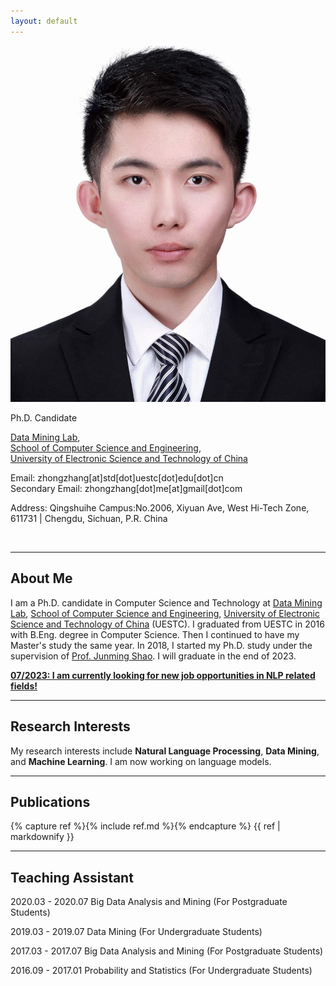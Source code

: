 ```yaml
---
layout: default
---
```


<img class="profile-picture" src="avatar.jpeg">

Ph.D. Candidate

[Data Mining Lab](https://dm.uestc.edu.cn),
<br>
[School of Computer Science and Engineering](https://www.scse.uestc.edu.cn),
<br>
[University of Electronic Science and Technology of China](https://www.uestc.edu.cn/)

Email: zhongzhang[at]std[dot]uestc[dot]edu[dot]cn
<br>
Secondary Email: zhongzhang[dot]me[at]gmail[dot]com
 
Address: Qingshuihe Campus:No.2006, Xiyuan Ave, West Hi-Tech Zone, 611731 \| Chengdu, Sichuan, P.R. China

<br>

---
## About Me

I am a Ph.D. candidate in Computer Science and Technology at [Data Mining Lab](https://dm.uestc.edu.cn), [School of Computer Science and Engineering](https://www.scse.uestc.edu.cn), [University of Electronic Science and Technology of China](https://www.uestc.edu.cn/) (UESTC). I graduated from UESTC in 2016 with B.Eng. degree in Computer Science. Then I continued to have my Master's study the same year. In 2018, I started my Ph.D. study under the supervision of [Prof. Junming Shao](https://dm.uestc.edu.cn/people/). I will graduate in the end of 2023.

**[07/2023: I am currently looking for new job opportunities in NLP related fields!](#)**

---
## Research Interests

My research interests include **Natural Language Processing**, **Data Mining**, and **Machine Learning**. I am now working on language models.

---
## Publications

{% capture ref %}{% include ref.md %}{% endcapture %}
{{ ref | markdownify }}

---
## Teaching Assistant

2020.03 - 2020.07	Big Data Analysis and Mining (For Postgraduate Students)

2019.03 - 2019.07	Data Mining (For Undergraduate Students)

2017.03 - 2017.07	Big Data Analysis and Mining (For Postgraduate Students)

2016.09 - 2017.01	Probability and Statistics (For Undergraduate Students)
